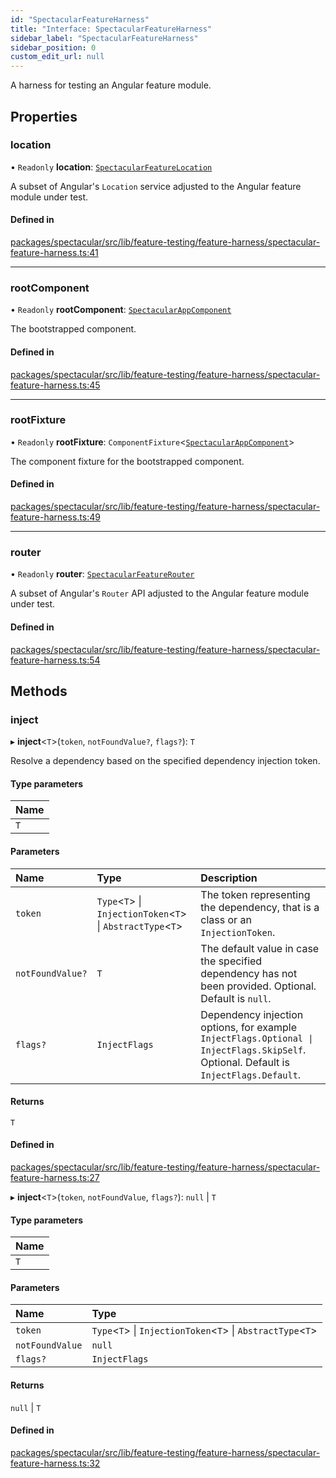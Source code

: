 ```yaml
---
id: "SpectacularFeatureHarness"
title: "Interface: SpectacularFeatureHarness"
sidebar_label: "SpectacularFeatureHarness"
sidebar_position: 0
custom_edit_url: null
---
```


A harness for testing an Angular feature module.

## Properties

### location

• `Readonly` **location**: [`SpectacularFeatureLocation`](../classes/SpectacularFeatureLocation.md)

A subset of Angular's `Location` service adjusted to the Angular feature
module under test.

#### Defined in

[packages/spectacular/src/lib/feature-testing/feature-harness/spectacular-feature-harness.ts:41](https://github.com/ngworker/ngworker/blob/d3bf6f9/packages/spectacular/src/lib/feature-testing/feature-harness/spectacular-feature-harness.ts#L41)

___

### rootComponent

• `Readonly` **rootComponent**: [`SpectacularAppComponent`](../classes/SpectacularAppComponent.md)

The bootstrapped component.

#### Defined in

[packages/spectacular/src/lib/feature-testing/feature-harness/spectacular-feature-harness.ts:45](https://github.com/ngworker/ngworker/blob/d3bf6f9/packages/spectacular/src/lib/feature-testing/feature-harness/spectacular-feature-harness.ts#L45)

___

### rootFixture

• `Readonly` **rootFixture**: `ComponentFixture`<[`SpectacularAppComponent`](../classes/SpectacularAppComponent.md)\>

The component fixture for the bootstrapped component.

#### Defined in

[packages/spectacular/src/lib/feature-testing/feature-harness/spectacular-feature-harness.ts:49](https://github.com/ngworker/ngworker/blob/d3bf6f9/packages/spectacular/src/lib/feature-testing/feature-harness/spectacular-feature-harness.ts#L49)

___

### router

• `Readonly` **router**: [`SpectacularFeatureRouter`](../classes/SpectacularFeatureRouter.md)

A subset of Angular's `Router` API adjusted to the Angular feature module
under test.

#### Defined in

[packages/spectacular/src/lib/feature-testing/feature-harness/spectacular-feature-harness.ts:54](https://github.com/ngworker/ngworker/blob/d3bf6f9/packages/spectacular/src/lib/feature-testing/feature-harness/spectacular-feature-harness.ts#L54)

## Methods

### inject

▸ **inject**<`T`\>(`token`, `notFoundValue?`, `flags?`): `T`

Resolve a dependency based on the specified dependency injection token.

#### Type parameters

| Name |
| :------ |
| `T` |

#### Parameters

| Name | Type | Description |
| :------ | :------ | :------ |
| `token` | `Type`<`T`\> \| `InjectionToken`<`T`\> \| `AbstractType`<`T`\> | The token representing the dependency, that is a class or an `InjectionToken`. |
| `notFoundValue?` | `T` | The default value in case the specified dependency has not been provided. Optional. Default is `null`. |
| `flags?` | `InjectFlags` | Dependency injection options, for example `InjectFlags.Optional \| InjectFlags.SkipSelf`. Optional. Default is `InjectFlags.Default`. |

#### Returns

`T`

#### Defined in

[packages/spectacular/src/lib/feature-testing/feature-harness/spectacular-feature-harness.ts:27](https://github.com/ngworker/ngworker/blob/d3bf6f9/packages/spectacular/src/lib/feature-testing/feature-harness/spectacular-feature-harness.ts#L27)

▸ **inject**<`T`\>(`token`, `notFoundValue`, `flags?`): ``null`` \| `T`

#### Type parameters

| Name |
| :------ |
| `T` |

#### Parameters

| Name | Type |
| :------ | :------ |
| `token` | `Type`<`T`\> \| `InjectionToken`<`T`\> \| `AbstractType`<`T`\> |
| `notFoundValue` | ``null`` |
| `flags?` | `InjectFlags` |

#### Returns

``null`` \| `T`

#### Defined in

[packages/spectacular/src/lib/feature-testing/feature-harness/spectacular-feature-harness.ts:32](https://github.com/ngworker/ngworker/blob/d3bf6f9/packages/spectacular/src/lib/feature-testing/feature-harness/spectacular-feature-harness.ts#L32)
